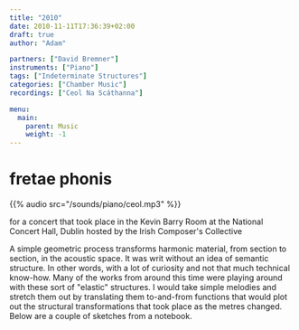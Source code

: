 ```yaml
---
title: "2010"
date: 2010-11-11T17:36:39+02:00
draft: true
author: "Adam"

partners: ["David Bremner"]
instruments: ["Piano"]
tags: ["Indeterminate Structures"]
categories: ["Chamber Music"]
recordings: ["Ceol Na Scáthanna"]

menu:
  main:
    parent: Music
    weight: -1
---
```


# fretae phonis

{{% audio src="/sounds/piano/ceol.mp3" %}}

for a concert that took place in the Kevin Barry Room at the National Concert Hall, Dublin hosted by the Irish Composer's Collective<br>

A simple geometric process transforms harmonic material, from section to section, in the acoustic space. It was writ without an idea of semantic structure. In other words, with a lot of curiosity and not that much technical know-how. Many of the works from around this time were playing around with these sort of "elastic" structures. I would take simple melodies and stretch them out by translating them to-and-from functions that would plot out the structural transformations that took place as the metres changed. Below are a couple of sketches from a notebook.

</p>
